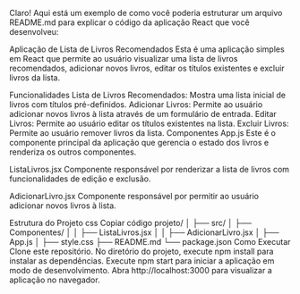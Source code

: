 
Claro! Aqui está um exemplo de como você poderia estruturar um arquivo README.md para explicar o código da aplicação React que você desenvolveu:

Aplicação de Lista de Livros Recomendados
Esta é uma aplicação simples em React que permite ao usuário visualizar uma lista de livros recomendados, adicionar novos livros, editar os títulos existentes e excluir livros da lista.

Funcionalidades
Lista de Livros Recomendados: Mostra uma lista inicial de livros com títulos pré-definidos.
Adicionar Livros: Permite ao usuário adicionar novos livros à lista através de um formulário de entrada.
Editar Livros: Permite ao usuário editar os títulos existentes na lista.
Excluir Livros: Permite ao usuário remover livros da lista.
Componentes
App.js
Este é o componente principal da aplicação que gerencia o estado dos livros e renderiza os outros componentes.

ListaLivros.jsx
Componente responsável por renderizar a lista de livros com funcionalidades de edição e exclusão.

AdicionarLivro.jsx
Componente responsável por permitir ao usuário adicionar novos livros à lista.

Estrutura do Projeto
css
Copiar código
projeto/
│
├── src/
│   ├── Componentes/
│   │   ├── ListaLivros.jsx
│   │   ├── AdicionarLivro.jsx
│   ├── App.js
│   ├── style.css
├── README.md
└── package.json
Como Executar
Clone este repositório.
No diretório do projeto, execute npm install para instalar as dependências.
Execute npm start para iniciar a aplicação em modo de desenvolvimento.
Abra http://localhost:3000 para visualizar a aplicação no navegador.
